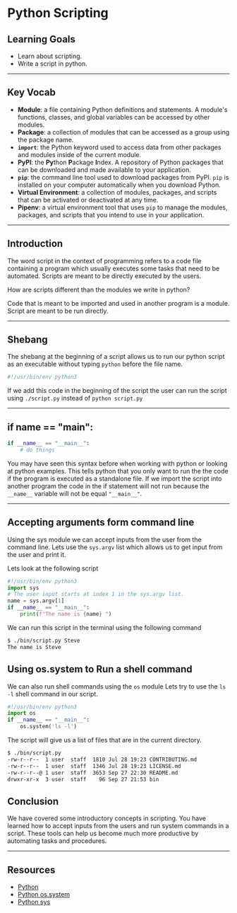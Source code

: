 # Python Scripting

## Learning Goals

- Learn about scripting.
- Write a script in python.

***

## Key Vocab

- **Module**: a file containing Python definitions and statements. A module's
functions, classes, and global variables can be accessed by other modules.
- **Package**: a collection of modules that can be accessed as a group using
the package name.
- **`import`**: the Python keyword used to access data from other packages and
modules inside of the current module.
- **PyPI**: the **Py**thon **P**ackage **I**ndex. A repository of Python
packages that can be downloaded and made available to your application.
- **`pip`**: the command line tool used to download packages from PyPI. `pip`
is installed on your computer automatically when you download Python.
- **Virtual Environment**: a collection of modules, packages, and scripts that
can be activated or deactivated at any time.
- **Pipenv**: a virtual environment tool that uses `pip` to manage the modules,
packages, and scripts that you intend to use in your application.

***

## Introduction

The word script in the context of programming refers to a code file containing a program which usually executes
some tasks that need to be automated. Scripts are meant to be directly executed by the users.

How are scripts different than the modules we write in python?

Code that is meant to be imported and used in another program is a module.
Script are meant to be run directly.

***

## Shebang

The shebang at the beginning of a script allows us to run our python script as an executable without typing `python` before the file name.

```py
#!/usr/bin/env python3

```

If we add this code in the beginning of the script the user can run the script using `./script.py` instead of `python script.py`

***

## if __name__ == "__main__":

```py
if __name__ == "__main__":
    # do things
```

You may have seen this syntax before when working with python or looking at python examples.
This tells python that you only want to run the the code if the program is executed as a standalone file.
If we import the script into another program the code in the if statement will not run because the
`__name__` variable will not be equal `"__main__"`.

***

## Accepting arguments form command line

Using the sys module we can accept inputs from the user from the command line.
Lets use the `sys.argv` list which allows us to get input from the user and print it.

Lets look at the following script

```py
#!/usr/bin/env python3
import sys
# The user input starts at index 1 in the sys.argv list. 
name = sys.argv[1]
if __name__ == "__main__":
    print(f"The name is {name} ")
```

We can run this script in the terminal using the following command

```bash
$ ./bin/script.py Steve
The name is Steve 
```

## Using os.system to Run a shell command

We can also run shell commands using the `os` module
Lets try to use the `ls -l` shell command in our script.

```py
#!/usr/bin/env python3
import os
if __name__ == "__main__":
    os.system('ls -l')
```

The script will give us a list of files that are in the current directory.

```bash
$ ./bin/script.py
-rw-r--r--  1 user  staff  1810 Jul 28 19:23 CONTRIBUTING.md
-rw-r--r--  1 user  staff  1346 Jul 28 19:23 LICENSE.md
-rw-r--r--@ 1 user  staff  3653 Sep 27 22:30 README.md
drwxr-xr-x  3 user  staff    96 Sep 27 21:53 bin
```

## Conclusion

We have covered some introductory concepts in scripting. You have learned how to accept
inputs from the users and run system commands in a script. These tools can help us become
much more productive by automating tasks and procedures.

***

## Resources

- [Python](https://docs.python.org/3/)
- [Python os.system](https://docs.python.org/3/library/os.html#os.system)
- [Python sys](https://docs.python.org/3/library/sys.html)
